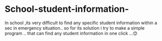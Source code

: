 # School-student-information-
In school ,its very difficult to find any specific student information within a sec in emergency situation.. so for its solution i try to make a simple program .. that can find any student information in one click ...😊
